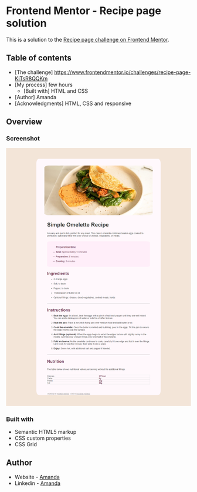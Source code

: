 # Frontend Mentor - Recipe page solution

This is a solution to the [Recipe page challenge on Frontend Mentor](https://www.frontendmentor.io/challenges/recipe-page-KiTsR8QQKm). 

## Table of contents

  - [The challenge] https://www.frontendmentor.io/challenges/recipe-page-KiTsR8QQKm
- [My process] few hours
  - [Built with] HTML and CSS
- [Author] Amanda
- [Acknowledgments] HTML, CSS and responsive

## Overview

### Screenshot

![](./assets/images/receita-des1.png)


### Built with

- Semantic HTML5 markup
- CSS custom properties
- CSS Grid

## Author

- Website - [Amanda](https://www.your-site.com)
- Linkedin - [Amanda](https://www.frontendmentor.io/profile/yourusername)


